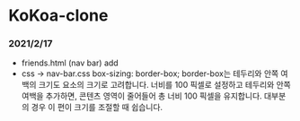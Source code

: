 # KoKoa-clone

### 2021/2/17
- friends.html (nav bar) add
- css -> nav-bar.css 
  box-sizing: border-box;
    border-box는 테두리와 안쪽 여백의 크기도 요소의 크기로 고려합니다. 
    너비를 100 픽셀로 설정하고 테두리와 안쪽 여백을 추가하면, 콘텐츠 영역이 줄어들어 총 너비 100 픽셀을 유지합니다. 
    대부분의 경우 이 편이 크기를 조절할 때 쉽습니다.
